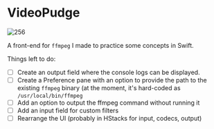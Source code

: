 # VideoPudge

![256](https://user-images.githubusercontent.com/113775151/209412651-34e141a7-3dcc-435f-a1b6-6d11d6350531.png)

A front-end for `ffmpeg` I made to practice some concepts in Swift. 

Things left to do: 

- [ ] Create an output field where the console logs can be displayed.
- [ ] Create a Preference pane with an option to provide the path to the existing `ffmpeg` binary (at the moment, it's hard-coded as `/usr/local/bin/ffmpeg`
- [ ] Add an option to output the ffmpeg command without running it
- [ ] Add an input field for custom filters
- [ ] Rearrange the UI (probably in HStacks for input, codecs, output)

